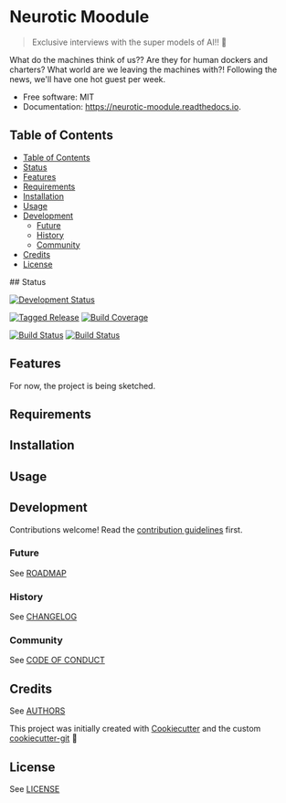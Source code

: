 # Neurotic Moodule

> Exclusive interviews with the super models of AI!! :robot:

What do the machines think of us?? Are they for human dockers and charters? What world are we leaving the machines with?!
Following the news, we'll have one hot guest per week.

* Free software: MIT
* Documentation: https://neurotic-moodule.readthedocs.io.

## Table of Contents

- [Table of Contents](#table-of-contents)
- [Status](#status)
- [Features](#features)
- [Requirements](#requirements)
- [Installation](#installation)
- [Usage](#usage)
- [Development](#development)
  - [Future](#future)
  - [History](#history)
  - [Community](#community)
- [Credits](#credits)
- [License](#license)

## Status

[![Development Status][planning-status-shield]](ROADMAP.md)

[![Tagged Release][release-shield]](CHANGELOG.md)
[![Build Coverage][coverage-shield]][coverage-link]

[![Build Status][travis-shield]][travis-link]
[![Build Status][appveyor-shield]][appveyor-link]

## Features

For now, the project is being sketched.

## Requirements

## Installation

## Usage

## Development

Contributions welcome! Read the [contribution guidelines](CONTRIBUTING.md) first.

### Future

See [ROADMAP](ROADMAP.md)

### History

See [CHANGELOG](CHANGELOG.md)

### Community

See [CODE OF CONDUCT](CODE_OF_CONDUCT.md)

## Credits

See [AUTHORS](AUTHORS.md)

This project was initially created with [Cookiecutter][cookiecutter] and the custom [cookiecutter-git][cookiecutter-git] :cookie:

## License

See [LICENSE](LICENSE)

[cookiecutter]: https://github.com/audreyr/cookiecutter
[cookiecutter-git]: https://github.com/moodule/cookiecutter-git

[appveyor-shield]: https://ci.appveyor.com/api/projects/status/github/moodule/neurotic-moodule?branch=master&svg=true
[appveyor-link]: https://ci.appveyor.com/project/moodule/neurotic-moodule/branch/master
[coverage-shield]: https://img.shields.io/badge/coverage-0%25-lightgrey.svg?longCache=true
[coverage-link]: https://codecov.io
[docs-shield]: https://readthedocs.org/projects/moodule/badge/?version=latest
[docs-link]: https://neurotic-moodule.readthedocs.io/en/latest/?badge=latest
[pypi-shield]: https://img.shields.io/pypi/v/neurotic-moodule.svg
[pypi-link]: https://pypi.python.org/pypi/neurotic-moodule
[pyup-shield]: https://pyup.io/repos/github/moodule/neurotic-moodule/shield.svg
[pyup-link]: https://pyup.io/repos/github/moodule/neurotic-moodule/
[release-shield]: https://img.shields.io/badge/release-v0-blue.svg?longCache=true
[travis-shield]: https://img.shields.io/travis/moodule/neurotic-moodule.svg
[travis-link]: https://travis-ci.org/moodule/neurotic-moodule

[planning-status-shield]: https://img.shields.io/badge/status-planning-lightgrey.svg?longCache=true
[pre-alpha-status-shield]: https://img.shields.io/badge/status-pre--alpha-red.svg?longCache=true
[alpha-status-shield]: https://img.shields.io/badge/status-alpha-yellow.svg?longCache=true
[beta-status-shield]: https://img.shields.io/badge/status-beta-brightgreen.svg?longCache=true
[stable-status-shield]: https://img.shields.io/badge/status-stable-blue.svg?longCache=true
[mature-status-shield]: https://img.shields.io/badge/status-mature-8A2BE2.svg?longCache=true
[inactive-status-shield]: https://img.shields.io/badge/status-inactive-lightgrey.svg?longCache=true